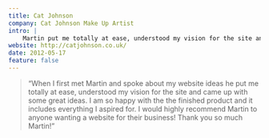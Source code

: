 ```yaml
---
title: Cat Johnson
company: Cat Johnson Make Up Artist
intro: |
    Martin put me totally at ease, understood my vision for the site and came up with some great ideas. I am so happy with the the finished product and it includes everything I aspired for.
website: http://catjohnson.co.uk/
date: 2012-05-17
feature: false
---
```


> “When I first met Martin and spoke about my website ideas he put me totally at ease, understood my vision for the site and came up with some great ideas. I am so happy with the the finished product and it includes everything I aspired for. I would highly recommend Martin to anyone wanting a website for their business! Thank you so much Martin!”
